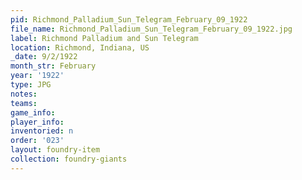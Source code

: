 ```yaml
---
pid: Richmond_Palladium_Sun_Telegram_February_09_1922
file_name: Richmond_Palladium_Sun_Telegram_February_09_1922.jpg
label: Richmond Palladium and Sun Telegram
location: Richmond, Indiana, US
_date: 9/2/1922
month_str: February
year: '1922'
type: JPG
notes: 
teams: 
game_info: 
player_info: 
inventoried: n
order: '023'
layout: foundry-item
collection: foundry-giants
---
```

